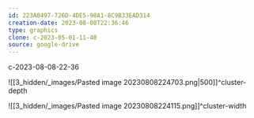 ```yaml
---
id: 223A0497-726D-4DE5-98A1-8C9B33EAD314
creation-date: 2023-08-08T22:36:46 
type: graphics
clone: c-2023-05-01-11-40
source: google-drive
---
```

c-2023-08-08-22-36

![[3_hidden/_images/Pasted image 20230808224703.png|500]]^cluster-depth

![[3_hidden/_images/Pasted image 20230808224115.png]]^cluster-width